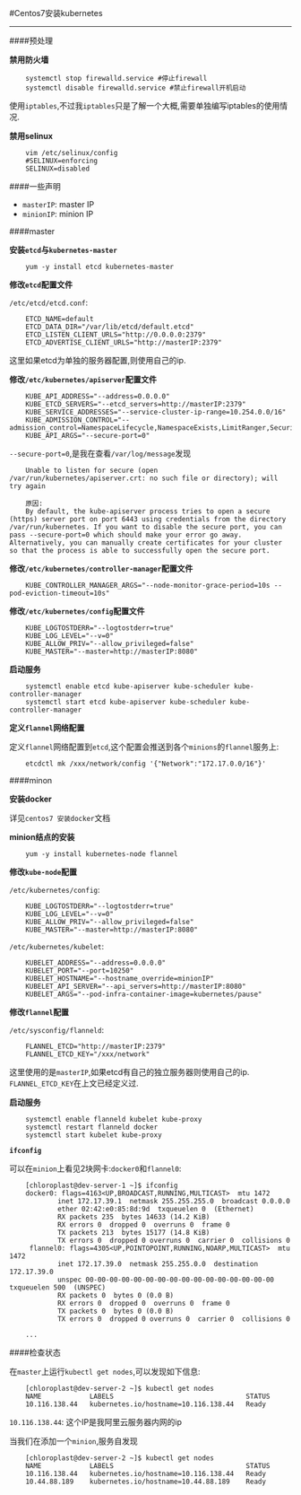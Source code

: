 #Centos7安装kubernetes

---

####预处理

**禁用防火墙**

		systemctl stop firewalld.service #停止firewall
		systemctl disable firewalld.service #禁止firewall开机启动
		
使用`iptables`,不过我`iptables`只是了解一个大概,需要单独编写iptables的使用情况.
		
**禁用selinux**

		vim /etc/selinux/config
		#SELINUX=enforcing
		SELINUX=disabled
		
####一些声明

* `masterIP`: master IP
* `minionIP`: minion IP
		
####master

**安装`etcd`与`kubernetes-master`**

		yum -y install etcd kubernetes-master
		
**修改`etcd`配置文件**

`/etc/etcd/etcd.conf`:

		ETCD_NAME=default
		ETCD_DATA_DIR="/var/lib/etcd/default.etcd"
		ETCD_LISTEN_CLIENT_URLS="http://0.0.0.0:2379"
		ETCD_ADVERTISE_CLIENT_URLS="http://masterIP:2379"
		
这里如果etcd为单独的服务器配置,则使用自己的ip.		
		
**修改`/etc/kubernetes/apiserver`配置文件**

		KUBE_API_ADDRESS="--address=0.0.0.0"
		KUBE_ETCD_SERVERS="--etcd_servers=http://masterIP:2379"
		KUBE_SERVICE_ADDRESSES="--service-cluster-ip-range=10.254.0.0/16"
		KUBE_ADMISSION_CONTROL="--admission_control=NamespaceLifecycle,NamespaceExists,LimitRanger,SecurityContextDeny,ResourceQuota"
		KUBE_API_ARGS="--secure-port=0"		
		
`--secure-port=0`,是我在查看`/var/log/message`发现

		Unable to listen for secure (open /var/run/kubernetes/apiserver.crt: no such file or directory); will try again
		
		原因:
		By default, the kube-apiserver process tries to open a secure (https) server port on port 6443 using credentials from the directory /var/run/kubernetes. If you want to disable the secure port, you can pass --secure-port=0 which should make your error go away. Alternatively, you can manually create certificates for your cluster so that the process is able to successfully open the secure port. 
	
**修改`/etc/kubernetes/controller-manager`配置文件**		

		KUBE_CONTROLLER_MANAGER_ARGS="--node-monitor-grace-period=10s --pod-eviction-timeout=10s"
		
**修改`/etc/kubernetes/config`配置文件**

		KUBE_LOGTOSTDERR="--logtostderr=true"
		KUBE_LOG_LEVEL="--v=0"
		KUBE_ALLOW_PRIV="--allow_privileged=false"
		KUBE_MASTER="--master=http://masterIP:8080"

**启动服务**

		systemctl enable etcd kube-apiserver kube-scheduler kube-controller-manager
		systemctl start etcd kube-apiserver kube-scheduler kube-controller-manager
		
**定义`flannel`网络配置**

定义`flannel`网络配置到`etcd`,这个配置会推送到各个`minions`的`flannel`服务上:

		etcdctl mk /xxx/network/config '{"Network":"172.17.0.0/16"}'
		

####minon

**安装docker**

详见`centos7 安装docker`文档

**minion结点的安装**

		yum -y install kubernetes-node flannel
		
**修改`kube-node`配置**

`/etc/kubernetes/config`:

		KUBE_LOGTOSTDERR="--logtostderr=true"
		KUBE_LOG_LEVEL="--v=0"
		KUBE_ALLOW_PRIV="--allow_privileged=false"
		KUBE_MASTER="--master=http://masterIP:8080"		
`/etc/kubernetes/kubelet`:

		KUBELET_ADDRESS="--address=0.0.0.0"
		KUBELET_PORT="--port=10250"
		KUBELET_HOSTNAME="--hostname_override=minionIP"
		KUBELET_API_SERVER="--api_servers=http://masterIP:8080"
		KUBELET_ARGS="--pod-infra-container-image=kubernetes/pause"		
**修改`flannel`配置**

`/etc/sysconfig/flanneld`:

		FLANNEL_ETCD="http://masterIP:2379"
		FLANNEL_ETCD_KEY="/xxx/network"
		
这里使用的是`masterIP`,如果etcd有自己的独立服务器则使用自己的ip.  
`FLANNEL_ETCD_KEY`在上文已经定义过.

**启动服务**

		systemctl enable flanneld kubelet kube-proxy
		systemctl restart flanneld docker
		systemctl start kubelet kube-proxy	
		
**`ifconfig`**

可以在`minion`上看见2块网卡:`docker0`和`flannel0`:


		[chloroplast@dev-server-1 ~]$ ifconfig
		docker0: flags=4163<UP,BROADCAST,RUNNING,MULTICAST>  mtu 1472
		        inet 172.17.39.1  netmask 255.255.255.0  broadcast 0.0.0.0
		        ether 02:42:e0:85:8d:9d  txqueuelen 0  (Ethernet)
		        RX packets 235  bytes 14633 (14.2 KiB)
		        RX errors 0  dropped 0  overruns 0  frame 0
		        TX packets 213  bytes 15177 (14.8 KiB)
		        TX errors 0  dropped 0 overruns 0  carrier 0  collisions 0
		 flannel0: flags=4305<UP,POINTOPOINT,RUNNING,NOARP,MULTICAST>  mtu 1472
		        inet 172.17.39.0  netmask 255.255.0.0  destination 172.17.39.0
		        unspec 00-00-00-00-00-00-00-00-00-00-00-00-00-00-00-00  txqueuelen 500  (UNSPEC)
		        RX packets 0  bytes 0 (0.0 B)
		        RX errors 0  dropped 0  overruns 0  frame 0
		        TX packets 0  bytes 0 (0.0 B)
		        TX errors 0  dropped 0 overruns 0  carrier 0  collisions 0
		        
		...
		
####检查状态

在`master`上运行`kubectl get nodes`,可以发现如下信息:

		[chloroplast@dev-server-2 ~]$ kubectl get nodes
		NAME            LABELS                                 STATUS
		10.116.138.44   kubernetes.io/hostname=10.116.138.44   Ready
		
`10.116.138.44`: 这个IP是我阿里云服务器内网的ip

当我们在添加一个`minion`,服务自发现

		[chloroplast@dev-server-2 ~]$ kubectl get nodes
		NAME            LABELS                                 STATUS
		10.116.138.44   kubernetes.io/hostname=10.116.138.44   Ready
		10.44.88.189    kubernetes.io/hostname=10.44.88.189    Ready
		
